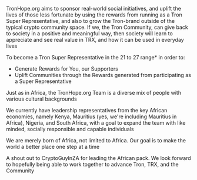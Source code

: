 TronHope.org aims to sponsor real-world social initiatives, and uplift the lives of those less fortunate by using the rewards from running as a Tron Super Representative, and also to grow the Tron-brand outside of the typical crypto community space. If we, the Tron Community, can give back to society in a positive and meaningful way, then society will learn to appreciate and see real value in TRX, and how it can be used in everyday lives

To become a Tron Super Representative in the 21 to 27 range* in order to:
  - Generate Rewards for You, our Supporters
  - Uplift Communities through the Rewards generated from participating as a Super Representative
  
Just as in Africa, the TronHope.org Team is a diverse mix of people with various cultural backgrounds

We currently have leadership representatives from the key African economies, namely Kenya, Mauritius (yes, we're including Mauritius in Africa), Nigeria, and South Africa, with a goal to expand the team with like minded, socially responsible and capable individuals

We are merely born of Africa, not limited to Africa. Our goal is to make the world a better place one step at a time

A shout out to CryptoGuyInZA for leading the African pack. We look forward to hopefully being able to work together to advance Tron, TRX, and the Community

